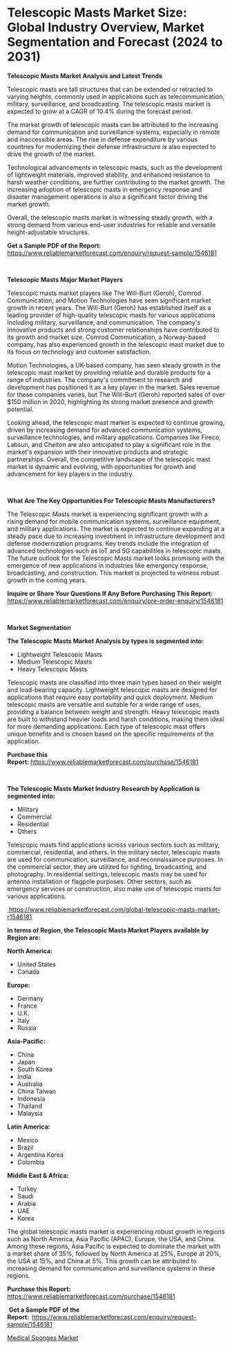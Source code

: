 <p><h1>Telescopic Masts Market Size: Global Industry Overview, Market Segmentation and Forecast (2024 to 2031)</h1></p><p><strong>Telescopic Masts Market Analysis and Latest Trends</strong></p>
<p><p>Telescopic masts are tall structures that can be extended or retracted to varying heights, commonly used in applications such as telecommunication, military, surveillance, and broadcasting. The telescopic masts market is expected to grow at a CAGR of 10.4% during the forecast period. </p><p>The market growth of telescopic masts can be attributed to the increasing demand for communication and surveillance systems, especially in remote and inaccessible areas. The rise in defense expenditure by various countries for modernizing their defense infrastructure is also expected to drive the growth of the market. </p><p>Technological advancements in telescopic masts, such as the development of lightweight materials, improved stability, and enhanced resistance to harsh weather conditions, are further contributing to the market growth. The increasing adoption of telescopic masts in emergency response and disaster management operations is also a significant factor driving the market growth.</p><p>Overall, the telescopic masts market is witnessing steady growth, with a strong demand from various end-user industries for reliable and versatile height-adjustable structures.</p></p>
<p><strong>Get a Sample PDF of the Report:&nbsp;</strong> <a href="https://www.reliablemarketforecast.com/enquiry/request-sample/1546181">https://www.reliablemarketforecast.com/enquiry/request-sample/1546181</a></p>
<p>&nbsp;</p>
<p><strong>Telescopic Masts Major Market Players</strong></p>
<p><p>Telescopic masts market players like The Will-Burt (Geroh), Comrod Communication, and Motion Technologies have seen significant market growth in recent years. The Will-Burt (Geroh) has established itself as a leading provider of high-quality telescopic masts for various applications including military, surveillance, and communication. The company's innovative products and strong customer relationships have contributed to its growth and market size. Comrod Communication, a Norway-based company, has also experienced growth in the telescopic mast market due to its focus on technology and customer satisfaction.</p><p>Motion Technologies, a UK-based company, has seen steady growth in the telescopic mast market by providing reliable and durable products for a range of industries. The company's commitment to research and development has positioned it as a key player in the market. Sales revenue for these companies varies, but The Will-Burt (Geroh) reported sales of over $150 million in 2020, highlighting its strong market presence and growth potential.</p><p>Looking ahead, the telescopic mast market is expected to continue growing, driven by increasing demand for advanced communication systems, surveillance technologies, and military applications. Companies like Fireco, Labsun, and Chelton are also anticipated to play a significant role in the market's expansion with their innovative products and strategic partnerships. Overall, the competitive landscape of the telescopic mast market is dynamic and evolving, with opportunities for growth and advancement for key players in the industry.</p></p>
<p>&nbsp;</p>
<p><strong>What Are The Key Opportunities For Telescopic Masts Manufacturers?</strong></p>
<p><p>The Telescopic Masts market is experiencing significant growth with a rising demand for mobile communication systems, surveillance equipment, and military applications. The market is expected to continue expanding at a steady pace due to increasing investment in infrastructure development and defense modernization programs. Key trends include the integration of advanced technologies such as IoT and 5G capabilities in telescopic masts. The future outlook for the Telescopic Masts market looks promising with the emergence of new applications in industries like emergency response, broadcasting, and construction. This market is projected to witness robust growth in the coming years.</p></p>
<p><strong>Inquire or Share Your Questions If Any Before Purchasing This Report:</strong> <a href="https://www.reliablemarketforecast.com/enquiry/pre-order-enquiry/1546181">https://www.reliablemarketforecast.com/enquiry/pre-order-enquiry/1546181</a></p>
<p>&nbsp;</p>
<p><strong>Market Segmentation</strong></p>
<p><strong>The Telescopic Masts Market Analysis by types is segmented into:</strong></p>
<p><ul><li>Lightweight Telescopic Masts</li><li>Medium Telescopic Masts</li><li>Heavy Telescopic Masts</li></ul></p>
<p><p>Telescopic masts are classified into three main types based on their weight and load-bearing capacity. Lightweight telescopic masts are designed for applications that require easy portability and quick deployment. Medium telescopic masts are versatile and suitable for a wide range of uses, providing a balance between weight and strength. Heavy telescopic masts are built to withstand heavier loads and harsh conditions, making them ideal for more demanding applications. Each type of telescopic mast offers unique benefits and is chosen based on the specific requirements of the application.</p></p>
<p><strong>Purchase this Report:&nbsp;</strong><a href="https://www.reliablemarketforecast.com/purchase/1546181">https://www.reliablemarketforecast.com/purchase/1546181</a></p>
<p>&nbsp;</p>
<p><strong>The Telescopic Masts Market Industry Research by Application is segmented into:</strong></p>
<p><ul><li>Military</li><li>Commercial</li><li>Residential</li><li>Others</li></ul></p>
<p><p>Telescopic masts find applications across various sectors such as military, commercial, residential, and others. In the military sector, telescopic masts are used for communication, surveillance, and reconnaissance purposes. In the commercial sector, they are utilized for lighting, broadcasting, and photography. In residential settings, telescopic masts may be used for antenna installation or flagpole purposes. Other sectors, such as emergency services or construction, also make use of telescopic masts for various applications.</p></p>
<p><a href="https://www.reliablemarketforecast.com/global-telescopic-masts-market-r1546181">&nbsp;https://www.reliablemarketforecast.com/global-telescopic-masts-market-r1546181</a></p>
<p><strong>In terms of Region, the Telescopic Masts Market Players available by Region are:</strong></p>
<p>
    <p> <strong> North America: </strong>
        <ul>
            <li>United States</li>
            <li>Canada</li>
        </ul>
        </p> 
    <p> <strong> Europe: </strong>
        <ul>
            <li>Germany</li>
            <li>France</li>
            <li>U.K.</li>
            <li>Italy</li>
            <li>Russia</li>
        </ul>
        </p> 
    <p> <strong> Asia-Pacific: </strong>
        <ul>
            <li>China</li>
            <li>Japan</li>
            <li>South Korea</li>
            <li>India</li>
            <li>Australia</li>
            <li>China Taiwan</li>
            <li>Indonesia</li>
            <li>Thailand</li>
            <li>Malaysia</li>
        </ul>
        </p> 
    <p> <strong> Latin America: </strong>
        <ul>
            <li>Mexico</li>
            <li>Brazil</li>
            <li>Argentina Korea</li>
            <li>Colombia</li>
        </ul>
        </p> 
    <p> <strong> Middle East & Africa: </strong>
        <ul>
            <li>Turkey</li>
            <li>Saudi</li>
            <li>Arabia</li>
            <li>UAE</li>
            <li>Korea</li>
        </ul>
    </p>
    </p>
<p><p>The global telescopic masts market is experiencing robust growth in regions such as North America, Asia Pacific (APAC), Europe, the USA, and China. Among these regions, Asia Pacific is expected to dominate the market with a market share of 35%, followed by North America at 25%, Europe at 20%, the USA at 15%, and China at 5%. This growth can be attributed to increasing demand for communication and surveillance systems in these regions.</p></p>
<p><strong>Purchase this Report: </strong><a href="https://www.reliablemarketforecast.com/purchase/1546181">https://www.reliablemarketforecast.com/purchase/1546181</a></p>
<p>&nbsp;<strong>Get a Sample PDF of the Report:&nbsp;&nbsp;</strong><a href="https://www.reliablemarketforecast.com/enquiry/request-sample/1546181">https://www.reliablemarketforecast.com/enquiry/request-sample/1546181</a></p>
<p><strong></strong></p>
<p><p><a href="https://view.publitas.com/reportprime-1/navigating-the-global-medical-sponges-market-landscape-trends-forecasts-and-impact-analysis-2024-2031-covered-in-169-pages/">Medical Sponges Market</a></p></p>